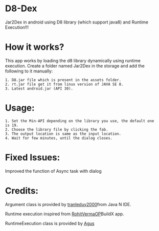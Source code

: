 # D8-Dex
Jar2Dex in android using D8 library (which support java8) and Runtime Execution!!!

# How it works?
This app works by loading the d8 library dynamically using runtime execution.
Create a folder named Jar2Dex in the storage and add the following to it manually:

    1. D8.jar file which is present in the assets folder.
    2. rt.jar file get it from linux version of JAVA SE 8.
    3. Latest android.jar (API 30).
    
# Usage:
    1. Set the Min-API depending on the library you use, the default one is 19.
    2. Choose the library file by clicking the fab.
    3. The output location is same as the input location.
    4. Wait for few minutes, until the dialog closes.
    
# Fixed Issues:
Improved the function of Async task with dialog

# Credits:
Argument class is provided by [tranleduy2000](https://github.com/tranleduy2000/javaide)from Java N IDE.

Runtime execution inspired from [RohitVermaOP](https://github.com/RohitVermaOP/apkbuilder-sample)BuildX app.

RuntimeExecution class is provided by [Agus](https://github.com/agusadi825)
